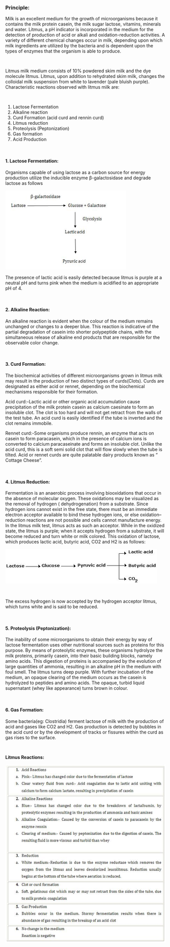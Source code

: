 ### Principle:
 

Milk is an excellent medium for the growth of microorganisms because it contains the milk protein casein, the milk sugar lactose, vitamins, minerals and water. Litmus, a pH indicator is incorporated in the medium for the detection of  production of acid or alkali and oxidation-reduction activities. A variety of different chemical changes occur in milk, depending upon which milk ingredients are utilized by the bacteria and is dependent upon the types of enzymes that the organism is able to produce.

 
&nbsp;

 

Litmus milk medium consists of 10% powdered skim milk and the dye molecule litmus. Litmus, upon addition to rehydrated skim milk, changes the colloidal milk suspension from white to lavender (pale bluish purple). Characteristic reactions observed with litmus milk are:
 
&nbsp;

1. Lactose Fermentation
2. Alkaline reaction
3. Curd Formation (acid curd and rennin curd)
4. Litmus reduction
5. Proteolysis (Peptonization)
6. Gas formation
7. Acid Production

 
&nbsp;

#### 1.   Lactose Fermentation:
 

Organisms capable of using lactose as a carbon source for energy production utilize the inducible enzyme β-galactosidase and degrade lactose as follows

<img src="images/litmus1.jpg" title="" />

The presence of lactic acid is easily detected because litmus is purple at a neutral pH and turns pink when the medium is acidified to an appropriate pH of 4.
 
&nbsp;

#### 2.  Alkaline Reaction:
 

An alkaline reaction is evident when the colour of the medium remains unchanged or changes to a deeper blue. This reaction is indicative of the partial degradation of casein into shorter polypeptide chains, with the simultaneous release of alkaline end products that are responsible for the observable color change.

 
 
&nbsp;

#### 3.  Curd Formation:
 

The biochemical activities of different microorganisms grown in litmus milk may result in the production of two distinct types of curds(Clots). Curds are designated as either acid or rennet, depending on the biochemical mechanisms responsible for their formation.

 

Acid curd:-Lactic acid or other organic acid accumulation cause precipitation of the milk protein casein as calcium caesinate to form an insoluble clot. The clot is too hard and will not  get retract from the walls of the test tube. An acid curd is easily identified if the tube is inverted and the clot remains immobile.

 

Rennet curd:-Some organisms produce rennin, an enzyme that acts on casein to form paracasein, which in the presence of calcium ions is converted to calcium paracaseinate and forms an insoluble clot. Unlike the acid curd, this is a soft semi solid clot that will flow slowly when the tube is tilted.
Acid or rennet curds are quite palatable dairy products known as “ Cottage Cheese”.

 
 
&nbsp;

#### 4.  Litmus Reduction:
 

Fermentation is  an anaerobic process involving biooxidations that occur in the absence of molecular oxygen. These  oxidations may be visualized as the removal of hydrogen ( dehydrogenation) from a substrate. Since hydrogen ions cannot exist in the free state, there must be an immediate electron acceptor available to bind these hydrogen ions, or else oxidation–reduction reactions are not possible and cells cannot manufacture energy. In the litmus milk test,  litmus acts as such an acceptor. While in the oxidized state, the litmus is purple; when it accepts hydrogen from a substrate, it will become reduced and turn white or milk colored. This oxidation of lactose, which produces lactic acid, butyric acid, CO2 and H2  is as follows:

 <img src="images/litmus2.jpg" title="" />
  
&nbsp;

 The excess hydrogen is now accepted by the hydrogen acceptor litmus, which turns white and is said to be reduced.

  
&nbsp;


#### 5.  Proteolysis (Peptonization):
 

The inability of some microorganisms to obtain their energy by way of lactose fermentation uses other nutritional sources such as proteins for this purpose. By means of proteolytic enzymes, these organisms hydrolyze the  milk proteins, primarily casein, into their basic building blocks, namely amino acids. This digestion of proteins is accompanied by the evolution of large quantities of ammonia, resulting in an alkaline pH in the medium with foul smell. The litmus turns deep purple. With further incubation of the medium, an opaque clearing of the medium occurs as the casein is hydrolyzed to peptides and amino acids. The opaque, turbid liquid supernatant (whey like appearance) turns brown in colour.

 
 
&nbsp;

#### 6.  Gas Formation:
 

Some bacteria(eg: Clostridia) ferment lactose of milk with the production of acid and gases like CO2 and H2. Gas production is detected by bubbles in the acid curd or by the development of tracks or fissures within the curd as gas rises to the surface.

 
 
&nbsp;

 **Litmus Reactions:**
 
 <img src="images/litmus3.jpg" title="" />
 
 
 

